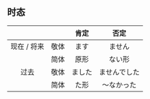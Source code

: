 ## 时态

|             |      |  肯定  |     否定     |
| :---------: | :--: | :----: | :----------: |
| 现在 / 将来 | 敬体 |  ます  |    ません    |
|             | 简体 |  原形  |    ない形    |
|    过去     | 敬体 | ました | ませんでした |
|             | 简体 |  た形  |  〜なかった  |
